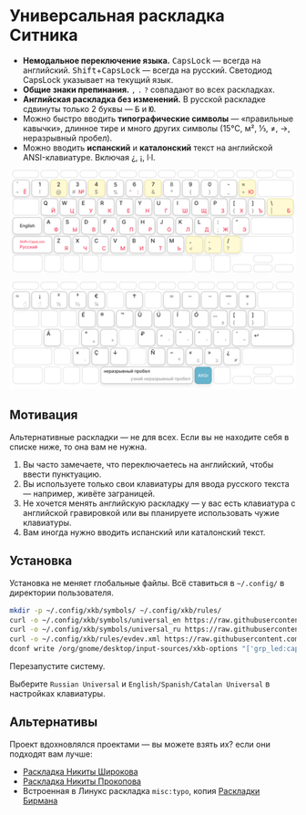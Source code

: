 # Универсальная раскладка Ситника

* **Немодальное переключение языка.** <kbd>CapsLock</kbd> — всегда
  на английский. <kbd>Shift</kbd>+<kbd>CapsLock</kbd> — всегда на русский.
  Светодиод CapsLock указывает на текущий язык.
* **Общие знаки препинания.** `,` `.` `?` совпадают во всех раскладках.
* **Английская раскладка без изменений.** В русской раскладке сдвинуты только 2 
  буквы — <kbd>Б</kbd> и <kbd>Ю</kbd>.
* Можно быстро вводить **типографические символы** — «правильные кавычки»,
  длинное тире и много других символы (15°C, м², ⅓, ≠, →, неразрывный пробел).
* Можно вводить **испанский** и **каталонский** текст на английской
  ANSI-клавиатуре. Включая ¿, ¡, l·l.

<img src="./layout.png"
     alt="Универсальная раскладка Ситника. Буквы.">

<img src="./layout-special.png"
     alt="Универсальная раскладка Ситника. Специальные символы.">


## Мотивация

Альтернативные раскладки — не для всех. Если вы не находите себя в списке ниже,
то она вам не нужна.

1. Вы часто замечаете, что переключаетесь на английский,
   чтобы ввести пунктуацию.
2. Вы используете только свои клавиатуры для ввода русского текста —
   например, живёте заграницей.
3. Не хочется менять английскую раскладку — у вас есть клавиатура с английской
   гравировкой или вы планируете использовать чужие клавиатуры.
4. Вам иногда нужно вводить испанский или каталонский текст.


## Установка

Установка не меняет глобальные файлы. Всё ставиться в `~/.config/` в директории
пользователя. 

```sh
mkdir -p ~/.config/xkb/symbols/ ~/.config/xkb/rules/
curl -o ~/.config/xkb/symbols/universal_en https://raw.githubusercontent.com/ai/universal-layout/main/universal_en.xkb
curl -o ~/.config/xkb/symbols/universal_ru https://raw.githubusercontent.com/ai/universal-layout/main/universal_ru.xkb
curl -o ~/.config/xkb/rules/evdev.xml https://raw.githubusercontent.com/ai/universal-layout/main/evdev.xml
dconf write /org/gnome/desktop/input-sources/xkb-options "['grp_led:caps', 'lv3:ralt_switch', 'grp:shift_caps_switch']"
```

Перезапустите систему.

Выберите `Russian Universal` и `English/Spanish/Catalan Universal`
в настройках клавиатуры.


## Альтернативы

Проект вдохновлялся проектами — вы можете взять их? если они подходят вам лучше:
* [Раскладка Никиты Широкова](https://github.com/braindefender/universal-layout)
* [Раскладка Никиты Прокопова](https://github.com/tonsky/Universal-Layout)
* Встроенная в Линукс раскладка `misc:typo`, копия
  [Раскладки Бирмана](https://ilyabirman.ru/typography-layout/)